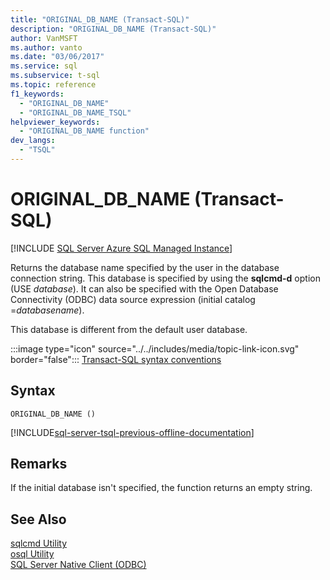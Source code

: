 ```yaml
---
title: "ORIGINAL_DB_NAME (Transact-SQL)"
description: "ORIGINAL_DB_NAME (Transact-SQL)"
author: VanMSFT
ms.author: vanto
ms.date: "03/06/2017"
ms.service: sql
ms.subservice: t-sql
ms.topic: reference
f1_keywords:
  - "ORIGINAL_DB_NAME"
  - "ORIGINAL_DB_NAME_TSQL"
helpviewer_keywords:
  - "ORIGINAL_DB_NAME function"
dev_langs:
  - "TSQL"
---
```

# ORIGINAL_DB_NAME (Transact-SQL)
[!INCLUDE [SQL Server Azure SQL Managed Instance](../../includes/applies-to-version/sql-asdbmi.md)]

  Returns the database name specified by the user in the database connection string. This database is specified by using the **sqlcmd-d** option (USE *database*). It can also be specified with the Open Database Connectivity (ODBC) data source expression (initial catalog =*databasename*).  
  
 This database is different from the default user database.  
  
 :::image type="icon" source="../../includes/media/topic-link-icon.svg" border="false"::: [Transact-SQL syntax conventions](../../t-sql/language-elements/transact-sql-syntax-conventions-transact-sql.md)  
  
## Syntax  
  
```syntaxsql
ORIGINAL_DB_NAME ()  
```

[!INCLUDE[sql-server-tsql-previous-offline-documentation](../../includes/sql-server-tsql-previous-offline-documentation.md)]

## Remarks  
 If the initial database isn't specified, the function returns an empty string.  
  
## See Also  
 [sqlcmd Utility](../../tools/sqlcmd/sqlcmd-utility.md)   
 [osql Utility](../../tools/osql-utility.md)   
 [SQL Server Native Client (ODBC)](../../relational-databases/native-client/odbc/sql-server-native-client-odbc.md)  
